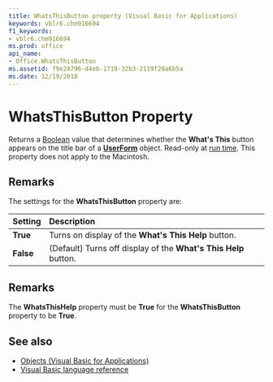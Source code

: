 ```yaml
---
title: WhatsThisButton property (Visual Basic for Applications)
keywords: vblr6.chm916694
f1_keywords:
- vblr6.chm916694
ms.prod: office
api_name:
- Office.WhatsThisButton
ms.assetid: f9e24796-d4e0-1719-32b3-2119f20a6b5a
ms.date: 12/19/2018
---
```



# WhatsThisButton Property



Returns a [Boolean](../../Glossary/vbe-glossary.md#boolean-data-type) value that determines whether the **What's This** button appears on the title bar of a **[UserForm](userform-window.md)** object. Read-only at [run time](../../Glossary/vbe-glossary.md#run-time). This property does not apply to the Macintosh.

## Remarks

The settings for the  **WhatsThisButton** property are:


|Setting|Description|
|:-----|:-----|
|**True**|Turns on display of the  **What's This Help** button.|
|**False**|(Default) Turns off display of the  **What's This Help** button.|


## Remarks

The  **WhatsThisHelp** property must be **True** for the **WhatsThisButton** property to be **True**.

## See also

- [Objects (Visual Basic for Applications)](../objects-visual-basic-for-applications.md)
- [Visual Basic language reference](visual-basic-language-reference.md)